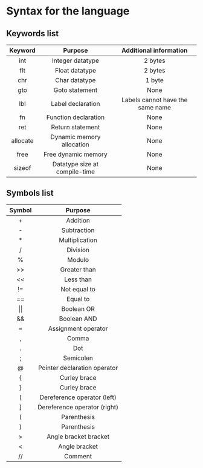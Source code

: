 # Syntax for the language



## Keywords list


|**Keyword**|**Purpose**|**Additional information**|
|:-:|:-:|:-:
|int|Integer datatype|2 bytes|
|flt|Float datatype|2 bytes|
|chr|Char datatype|1 byte|
|gto|Goto statement|None|
|lbl|Label declaration|Labels cannot have the same name|
|fn|Function declaration|None|
|ret|Return statement|None|
|allocate|Dynamic memory allocation|None|
|free|Free dynamic memory|None|
|sizeof|Datatype size at compile-time|None|



## Symbols list

|**Symbol**|**Purpose**|
|:-:|:-:|
|+|Addition|
|-|Subtraction|
|*|Multiplication|
|/|Division|
|%|Modulo|
|>>|Greater than|
|<<|Less than|
|!=|Not equal to|
|==|Equal to|
|\|\||Boolean OR|
|&&|Boolean AND|
|=|Assignment operator|
|,|Comma|
|.|Dot|
|;|Semicolen|
|@|Pointer declaration operator|
|{|Curley brace|
|}|Curley brace|
|[|Dereference operator (left)|
|]|Dereference operator (right)|
|(|Parenthesis|
|)|Parenthesis|
|>|Angle bracket bracket|
|<|Angle bracket|
|//|Comment|


















